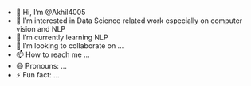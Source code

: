 - 👋 Hi, I’m @Akhil4005
- 👀 I’m interested in Data Science related work especially on computer vision and NLP 
- 🌱 I’m currently learning NLP
- 💞️ I’m looking to collaborate on ...
- 📫 How to reach me ...
- 😄 Pronouns: ...
- ⚡ Fun fact: ...

<!---
Akhil4005/Akhil4005 is a ✨ special ✨ repository because its `README.md` (this file) appears on your GitHub profile.
You can click the Preview link to take a look at your changes.
--->
